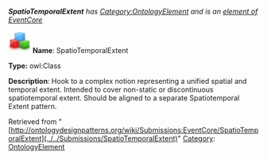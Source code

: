 ___SpatioTemporalExtent__ has [Category:OntologyElement](../../Category/OntologyElement "Category:OntologyElement") and is an [element of](../../Property/ElementOf "Property:ElementOf") [EventCore](../../Submissions/EventCore "Submissions:EventCore")_


  




[![Class](../../images/thumb/2/27/Class.gif/45px-Class.gif)](../../Image/Class.gif "Class")
__Name__: SpatioTemporalExtent 


__Type:__ owl:Class 


__Description__: Hook to a complex notion representing a unified spatial and temporal extent. Intended to cover non-static or discontinuous spatiotemporal extent. Should be aligned to a separate Spatiotemporal Extent pattern. 





Retrieved from "[http://ontologydesignpatterns.org/wiki/Submissions:EventCore/SpatioTemporalExtent](../../Submissions/SpatioTemporalExtent)"
 [Category](http://ontologydesignpatterns.org/wiki/Special:Categories "Special:Categories"): [OntologyElement](../../Category/OntologyElement "Category:OntologyElement")